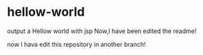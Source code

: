 # hellow-world
output a Hellow world with jsp
Now,I have been edited the readme!

now I hava edit this repository in another branch!
